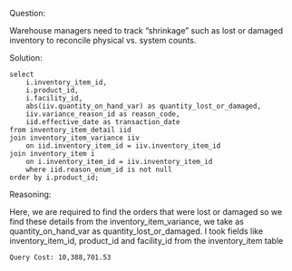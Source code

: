 Question:

Warehouse managers need to track “shrinkage” such as lost or damaged inventory to reconcile physical vs. system counts.

Solution:

```
select 
	i.inventory_item_id,
	i.product_id,
	i.facility_id,
	abs(iiv.quantity_on_hand_var) as quantity_lost_or_damaged,
	iiv.variance_reason_id as reason_code,
	iid.effective_date as transaction_date
from inventory_item_detail iid 
join inventory_item_variance iiv 
	on iid.inventory_item_id = iiv.inventory_item_id	
join inventory_item i 
	on i.inventory_item_id = iiv.inventory_item_id
	where iid.reason_enum_id is not null
order by i.product_id;
```

Reasoning:

Here, we are required to find the orders that were lost or damaged so we find these details from the inventory_item_variance, we take as quantity_on_hand_var as quantity_lost_or_damaged. I took fields like inventory_item_id, product_id and facility_id from the inventory_item table

```
Query Cost: 10,388,701.53
```
